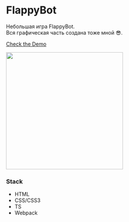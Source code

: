  # FlappyBot

Небольшая игра FlappyBot.
<br>
Вся графическая часть создана тоже мной 😎.

<a href="https://flappybot.xmov.repl.co/" target="_blank">Check the Demo</a>

<img src="https://imgshare.io/images/2021/03/03/FlappyBot.png" width="320"/>

### Stack
- HTML
- CSS/CSS3
- TS
- Webpack
